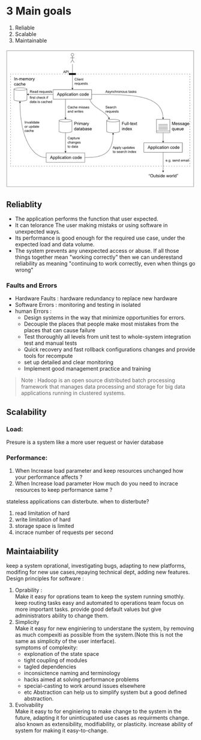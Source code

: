 # 3 Main goals
1. Reliable
2. Scalable
3. Maintainable

![a data intensive Architecture](adataintensiveArchitecture.png)
## Reliablity
* The application performs the function that user expected.
* It can telorance The user making mistaks or using software in unexpected ways.
* Its performance is good enough for the required use case, under the expected load and data volume.
* The system prevents any unexpected access or abuse.
If all those things together mean "working correctly" then we can underestand reliability as meaning "continuing to work correctly, even when things go wrong"

### Faults and Errors 
* Hardware Faults : hardware redundancy to replace new hardware 
* Software Errors : monitoring and testing in isolated 
* human Errors :
   * Design systems in the way that minimize opportunities for errors.
   * Decouple the places that people make most mistakes from the places that can cause failure
   * Test thoroughly all levels from unit test to whole-system integration test and manual tests
   * Quick recovery and fast rollback configurations changes and provide tools for recompute 
   * set up detailed and clear monitoring
   * Implement good management practice and training

> Note : Hadoop is an open source distributed batch processing framework that manages data processing and storage for big data applications running in clustered systems.

## Scalability
### Load:
Presure is a system like a more user request or havier database
### Performance:
1. When Increase load parameter and keep resources unchanged how your performance affects ?
2. When Increase load parameter How much do you need to incrace resources to keep performance same ?

stateless applications can disterbute.
when to disterbute?
1. read limitation of hard
2. write limitation of hard
3. storage space is limited
4. incrace number of requests per second

## Maintaiability
keep a system oprational, investigating bugs, adapting to new platforms, modifing for new use cases,repaying technical dept, adding new features.
Design principles for software :
1. Oprability :  
Make it easy for oprations team to keep the system running smothly.
keep routing tasks easy and automated to operations team focus on more important tasks.
provide good default values but give administrators ability to change them.
2. Simplicity  
Make it easy for new enginiering to understane the system, by removing as much compexiti as possible from the system.(Note this is not the same as simplicity of the user interface).  
symptoms of complexity:
   * explonation of the state space
   * tight coupling of modules 
   * tagled dependencies
   * inconsictence naming and terminology
   * hacks aimed at solving performance problems
   * special-casting to work around issues elsewhere
   * etc
Abstraction can help us to simplify system but a good defined abstraction.
3. Evolvability  
Make it easy to for enginiering to make change to the system in the future, adapting it for uninticupated use cases as requirments change. also known as extensibility, modifiability, or plasticity.
increase ability of system for making it easy-to-change.

